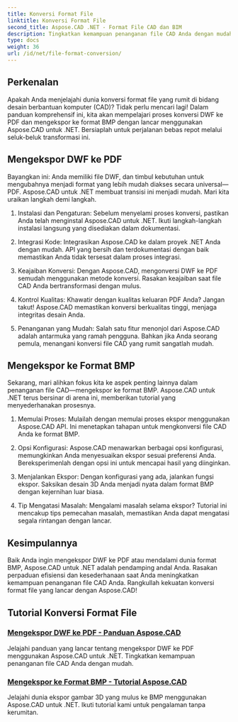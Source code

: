 ```yaml
---
title: Konversi Format File
linktitle: Konversi Format File
second_title: Aspose.CAD .NET - Format File CAD dan BIM
description: Tingkatkan kemampuan penanganan file CAD Anda dengan mudah dengan Aspose.CAD untuk .NET. Jelajahi tutorial tentang mengekspor DWF ke PDF dan mengekspor gambar 3D ke format BMP.
type: docs
weight: 36
url: /id/net/file-format-conversion/
---
```


## Perkenalan

Apakah Anda menjelajahi dunia konversi format file yang rumit di bidang desain berbantuan komputer (CAD)? Tidak perlu mencari lagi! Dalam panduan komprehensif ini, kita akan mempelajari proses konversi DWF ke PDF dan mengekspor ke format BMP dengan lancar menggunakan Aspose.CAD untuk .NET. Bersiaplah untuk perjalanan bebas repot melalui seluk-beluk transformasi ini.

## Mengekspor DWF ke PDF

Bayangkan ini: Anda memiliki file DWF, dan timbul kebutuhan untuk mengubahnya menjadi format yang lebih mudah diakses secara universal—PDF. Aspose.CAD untuk .NET membuat transisi ini menjadi mudah. Mari kita uraikan langkah demi langkah.

1. Instalasi dan Pengaturan: Sebelum menyelami proses konversi, pastikan Anda telah menginstal Aspose.CAD untuk .NET. Ikuti langkah-langkah instalasi langsung yang disediakan dalam dokumentasi.

2. Integrasi Kode: Integrasikan Aspose.CAD ke dalam proyek .NET Anda dengan mudah. API yang bersih dan terdokumentasi dengan baik memastikan Anda tidak tersesat dalam proses integrasi.

3. Keajaiban Konversi: Dengan Aspose.CAD, mengonversi DWF ke PDF semudah menggunakan metode konversi. Rasakan keajaiban saat file CAD Anda bertransformasi dengan mulus.

4. Kontrol Kualitas: Khawatir dengan kualitas keluaran PDF Anda? Jangan takut! Aspose.CAD memastikan konversi berkualitas tinggi, menjaga integritas desain Anda.

5. Penanganan yang Mudah: Salah satu fitur menonjol dari Aspose.CAD adalah antarmuka yang ramah pengguna. Bahkan jika Anda seorang pemula, menangani konversi file CAD yang rumit sangatlah mudah.

## Mengekspor ke Format BMP

Sekarang, mari alihkan fokus kita ke aspek penting lainnya dalam penanganan file CAD—mengekspor ke format BMP. Aspose.CAD untuk .NET terus bersinar di arena ini, memberikan tutorial yang menyederhanakan prosesnya.

1. Memulai Proses: Mulailah dengan memulai proses ekspor menggunakan Aspose.CAD API. Ini menetapkan tahapan untuk mengkonversi file CAD Anda ke format BMP.

2. Opsi Konfigurasi: Aspose.CAD menawarkan berbagai opsi konfigurasi, memungkinkan Anda menyesuaikan ekspor sesuai preferensi Anda. Bereksperimenlah dengan opsi ini untuk mencapai hasil yang diinginkan.

3. Menjalankan Ekspor: Dengan konfigurasi yang ada, jalankan fungsi ekspor. Saksikan desain 3D Anda menjadi nyata dalam format BMP dengan kejernihan luar biasa.

4. Tip Mengatasi Masalah: Mengalami masalah selama ekspor? Tutorial ini mencakup tips pemecahan masalah, memastikan Anda dapat mengatasi segala rintangan dengan lancar.

## Kesimpulannya

Baik Anda ingin mengekspor DWF ke PDF atau mendalami dunia format BMP, Aspose.CAD untuk .NET adalah pendamping andal Anda. Rasakan perpaduan efisiensi dan kesederhanaan saat Anda meningkatkan kemampuan penanganan file CAD Anda. Rangkullah kekuatan konversi format file yang lancar dengan Aspose.CAD!
## Tutorial Konversi Format File
### [Mengekspor DWF ke PDF - Panduan Aspose.CAD](./exporting-dwf-to-pdf/)
Jelajahi panduan yang lancar tentang mengekspor DWF ke PDF menggunakan Aspose.CAD untuk .NET. Tingkatkan kemampuan penanganan file CAD Anda dengan mudah.
### [Mengekspor ke Format BMP - Tutorial Aspose.CAD](./exporting-to-bmp-format/)
Jelajahi dunia ekspor gambar 3D yang mulus ke BMP menggunakan Aspose.CAD untuk .NET. Ikuti tutorial kami untuk pengalaman tanpa kerumitan.